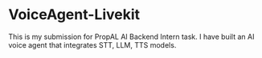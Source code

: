# VoiceAgent-Livekit
This is my submission for PropAL AI Backend Intern task. I have built an AI voice agent that integrates STT, LLM, TTS models.
